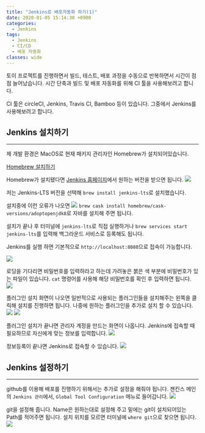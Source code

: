 ```yaml
---
title: "Jenkins로 배포자동화 하기(1)"
date: 2020-01-05 15:14:30 +0900
categories:
  - Jenkins
tags:
  - Jenkins
  - CI/CD
  - 배포 자동화
classes: wide
---
```


토이 프로젝트를  진행하면서 
빌드, 테스트, 배포 과정을 수동으로 반복하면서 시간이 점점 늘어났습니다.
시간 단축과 빌드 및 배포 자동화를 위해 CI 툴을 사용해보려고 합니다.

CI 툴은 circleCI, Jenkins, Travis CI, Bamboo 등이 있습니다.
그중에서 	Jenkins를 사용해보려고 합니다.



## Jenkins 설치하기
- - - -
제 개발 환경은 MacOS로 현재 패키지 관리자인 Homebrew가 설치되어있습니다.

[Homebrew 설치하기](https://brew.sh/index_ko)

Homebrew가 설치됐다면 [Jenkins 홈페이지](https://jenkins.io)에서 원하는 버전을 받으면 됩니다.
![](/assets/images/Jenkins_start/1-01.jpeg)

저는 Jenkins-LTS 버전을 선택해 `brew install jenkins-lts`로 설치했습니다.

설치중에 이런 오류가 나오면
![](/assets/images/Jenkins_start/1-02.png)
`brew cask install homebrew/cask-versions/adoptopenjdk8`로 자바를 설치해 주면 됩니다.

설치가 끝나 후 터미널에 `jenkins-lts`로 직접 실행하거나
`brew services start jenkins-lts`를 입력해 백그라운드 서비스로 등록해도 됩니다.

Jenkins를 실행 하면 기본적으로 `http://localhost:8080`으로 접속이 가능합니다.

![](/assets/images/Jenkins_start/1-03.png)

로딩을 기다리면 비밀번호를 입력하라고 하는데 가려놓은 붉은 색 부분에 비밀번호가 있는 파일이 있습니다.
`cat` 명령어를 사용해 해당 비밀번호를 확인 후 입력하면 됩니다.
![](/assets/images/Jenkins_start/1-04.png)

플러그인 설치 화면이 나오면 일반적으로 사용되는 플러그인들을 설치해주는 왼쪽을 클릭해 설치를 진행하면 됩니다. 나중에 원하는 플러그인을 추가로 설치 할 수 있습니다.
![](/assets/images/Jenkins_start/1-05.png)
![](/assets/images/Jenkins_start/1-06.png)

플러그인 설치가 끝나면 관리자 계정을 만드는 화면이 나옵니다.
Jenkins에 접속할 때 필요하므로 자신에게 맞는 정보를 입력합니다.
![](/assets/images/Jenkins_start/1-07.png)

정보등록이 끝나면 Jenkins로 접속할 수 있습니다.
![](/assets/images/Jenkins_start/1-08.png)

## Jenkins 설정하기
- - - -
github를 이용해 배포를 진행하기 위해서는 추가로 설정을 해줘야 됩니다.
젠킨스 메인의 `Jenkins 관리`에서, `Global Tool Configuration` 메뉴로 들어갑니다.
![](/assets/images/Jenkins_start/1-09.png)

git을 설정해 줍니다. Name은 원하는대로 설정해 주고 밑에는 git이 설치되어있는 Path를 적어주면 됩니다.
설치 위치를 모르면 터미널에 `where git`으로 찾으면 됩니다.
![](/assets/images/Jenkins_start/1-10.png)
